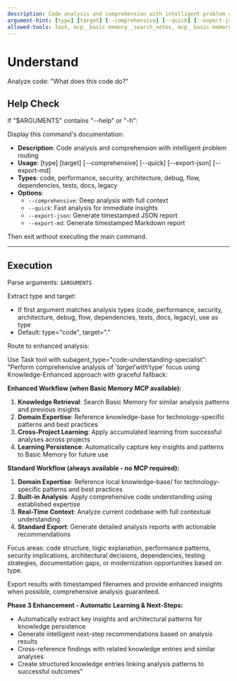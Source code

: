 ```yaml
---
description: Code analysis and comprehension with intelligent problem routing
argument-hint: [type] [target] [--comprehensive] [--quick] [--export-json] [--export-md] [--help]
allowed-tools: Task, mcp__basic-memory__search_notes, mcp__basic-memory__write_note, mcp__basic-memory__build_context
---
```


# Understand

Analyze code: "What does this code do?"

## Help Check

If "$ARGUMENTS" contains "--help" or "-h":

Display this command's documentation:

- **Description**: Code analysis and comprehension with intelligent problem routing
- **Usage**: [type] [target] [--comprehensive] [--quick] [--export-json] [--export-md]
- **Types**: code, performance, security, architecture, debug, flow, dependencies, tests, docs, legacy
- **Options**:
  - `--comprehensive`: Deep analysis with full context
  - `--quick`: Fast analysis for immediate insights
  - `--export-json`: Generate timestamped JSON report
  - `--export-md`: Generate timestamped Markdown report

Then exit without executing the main command.

---

## Execution

Parse arguments: `$ARGUMENTS`

Extract type and target:

- If first argument matches analysis types (code, performance, security, architecture, debug, flow, dependencies, tests, docs, legacy), use as type
- Default: type="code", target="."

Route to enhanced analysis:

Use Task tool with subagent_type="code-understanding-specialist":
"Perform comprehensive analysis of '$target' with '$type' focus using Knowledge-Enhanced approach with graceful fallback:

**Enhanced Workflow (when Basic Memory MCP available):**

1. **Knowledge Retrieval**: Search Basic Memory for similar analysis patterns and previous insights
2. **Domain Expertise**: Reference knowledge-base for technology-specific patterns and best practices  
3. **Cross-Project Learning**: Apply accumulated learning from successful analyses across projects
4. **Learning Persistence**: Automatically capture key insights and patterns to Basic Memory for future use

**Standard Workflow (always available - no MCP required):**

1. **Domain Expertise**: Reference local knowledge-base/ for technology-specific patterns and best practices
2. **Built-in Analysis**: Apply comprehensive code understanding using established expertise
3. **Real-Time Context**: Analyze current codebase with full contextual understanding
4. **Standard Export**: Generate detailed analysis reports with actionable recommendations

Focus areas: code structure, logic explanation, performance patterns, security implications, architectural decisions, dependencies, testing strategies, documentation gaps, or modernization opportunities based on type.

Export results with timestamped filenames and provide enhanced insights when possible, comprehensive analysis guaranteed.

**Phase 3 Enhancement - Automatic Learning & Next-Steps:**

- Automatically extract key insights and architectural patterns for knowledge persistence
- Generate intelligent next-step recommendations based on analysis results
- Cross-reference findings with related knowledge entries and similar analyses
- Create structured knowledge entries linking analysis patterns to successful outcomes"
